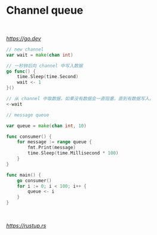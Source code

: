 # Channel queue

<br>

*https://go.dev*

```go
// new channel
var wait = make(chan int)

// 一秒钟后向 channel 中写入数据
go func() {
	time.Sleep(time.Second)
	wait <- 1
}()

// 从 channel 中取数据，如果没有数据会一直阻塞，直到有数据写入。
<-wait
```

```go
// message queue

var queue = make(chan int, 10)

func consumer() {
	for message := range queue {
		fmt.Print(message)
		time.Sleep(time.Millisecond * 100)
	}
}

func main() {
	go consumer()
	for i := 0; i < 100; i++ {
		queue <- i
	}
}
```

<br>

*https://rustup.rs*
